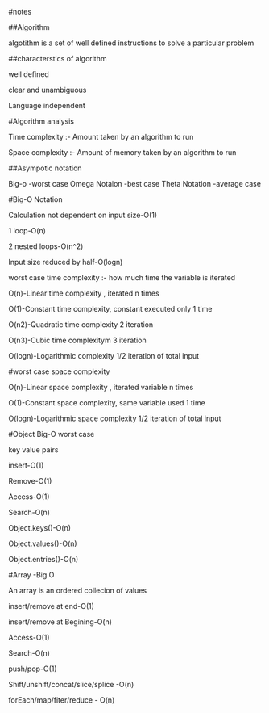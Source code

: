 #notes

##Algorithm

algotithm is a set of well defined instructions to solve a particular problem

##characterstics of algorithm

well defined

clear and unambiguous

Language independent



#Algorithm analysis


Time complexity :- Amount taken by an algorithm to run

Space complexity :- Amount of memory taken by an algorithm to run



##Asympotic notation 

Big-o -worst case
Omega Notaion -best case
Theta Notation -average case



#Big-O Notation

Calculation not dependent on input size-O(1)

1 loop-O(n)

2 nested loops-O(n^2)

Input size reduced by half-O(logn)


worst case time complexity :- how much time the variable is iterated 

O(n)-Linear time complexity , iterated n times

O(1)-Constant time complexity, constant executed only 1 time

O(n2)-Quadratic time complexity 2 iteration 

O(n3)-Cubic time complexitym 3 iteration

O(logn)-Logarithmic complexity 1/2 iteration of total input


#worst case space complexity


O(n)-Linear space complexity , iterated variable n times

O(1)-Constant space complexity, same variable used 1 time

O(logn)-Logarithmic space complexity 1/2 iteration of total input



#Object Big-O worst case

key value pairs

insert-O(1)

Remove-O(1)

Access-O(1)

Search-O(n)

Object.keys()-O(n)

Object.values()-O(n)

Object.entries()-O(n)


#Array -Big O

An array is an ordered collecion of values

insert/remove at end-O(1)

insert/remove at Begining-O(n)

Access-O(1)

Search-O(n)

push/pop-O(1)

Shift/unshift/concat/slice/splice -O(n)

forEach/map/fiter/reduce - O(n)

